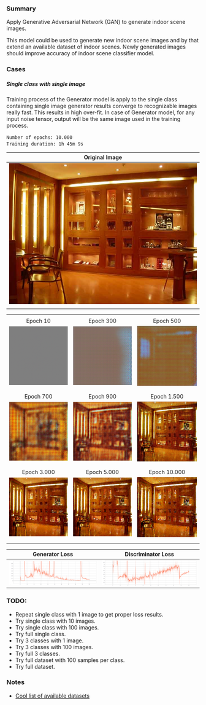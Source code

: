 ### Summary
Apply Generative Adversarial Network (GAN) to generate indoor scene images. 

This model could be used to generate new indoor scene images and by that extend an available dataset of indoor scenes. Newly generated images should improve accuracy of indoor scene classifier model.

### Cases
##### Single class with single image
Training process of the Generator model is apply to the single class containing single image generator results converge to recognizable images really fast. This results in high over-fit. In case of Generator model, for any input noise tensor, output will be the same image used in the training process.

```bash
Number of epochs: 10.000
Training duration: 1h 45m 9s
```

| Original Image |
| :---: |
| ![Original Image](assets/images/single_class_single_image/joyeria_rometsch03.jpg) |
| |

| | | |
| :---: | :---: | :---: |
| | | |
| Epoch 10 | Epoch 300 | Epoch 500 |
| ![After 10 epoch](assets/images/single_class_single_image/epoch_examples/image_at_epoch_0010_0000.png) | ![After 300 epoch](assets/images/single_class_single_image/epoch_examples/image_at_epoch_0300_0000.png) | ![After 500 epoch](assets/images/single_class_single_image/epoch_examples/image_at_epoch_0500_0000.png) |
| | | |
| | | |
| Epoch 700 | Epoch 900 | Epoch 1.500 |
| ![After 700 epoch](assets/images/single_class_single_image/epoch_examples/image_at_epoch_0700_0000.png) | ![After 900 epoch](assets/images/single_class_single_image/epoch_examples/image_at_epoch_0900_0000.png) | ![After 1.500 epoch](assets/images/single_class_single_image/epoch_examples/image_at_epoch_1500_0000.png) |
| | | |
| | | |
| Epoch 3.000 | Epoch 5.000 | Epoch 10.000 |
| ![After 3.000 epoch](assets/images/single_class_single_image/epoch_examples/image_at_epoch_3000_0000.png) | ![After 5.000 epoch](assets/images/single_class_single_image/epoch_examples/image_at_epoch_5000_0000.png) | ![After 10.000 epoch](assets/images/single_class_single_image/epoch_examples/image_at_epoch_10000_0000.png) |
| | | |
| | | |

| Generator Loss | Discriminator Loss |
| :---: | :---: |
| ![Generator Loss](assets/images/single_class_single_image/loss_examples/Screenshot%20from%202019-05-18%2014-44-03.png) | ![Discriminator Loss](assets/images/single_class_single_image/loss_examples/Screenshot%20from%202019-05-18%2014-44-16.png) |

### TODO:
- Repeat single class with 1 image to get proper loss results.
- Try single class with 10 images.
- Try single class with 100 images.
- Try full single class.
- Try 3 classes with 1 image.
- Try 3 classes with 100 images.
- Try full 3 classes.
- Try full dataset with 100 samples per class.
- Try full dataset.

### Notes
- [Cool list of available datasets](https://github.com/awesomedata/awesome-public-datasets)